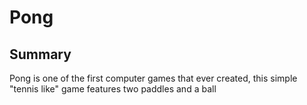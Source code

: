 # Pong

## Summary
Pong is one of the first computer games that ever created, this simple "tennis like" game features two paddles and a ball